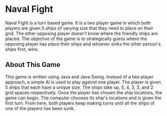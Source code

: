 # Naval Fight

Naval Fight is a turn based game. It is a two player game in which both players are given 5 ships of varying size that they need to place on their grid. The other opposing player doesn't know where the friendly ships are placed. The objective of the game is to strategically guess where the opposing player has place their ships and whoever sinks the other person's ships first, wins.

## About This Game

This game is written using Java and Java Swing. Instead of a two player approach, a simple AI is used to play against one player. The player is given 5 ships that each have a unique size. The ships take up, 5, 4, 3, 3, and 2 grid spaces respectively. Once the player has chosen the ship locations, the game can begin. The computer chooses its ship's locations and is given the first turn. From here, both players keep making turns until all the ships of one of the players has been sunk.  
